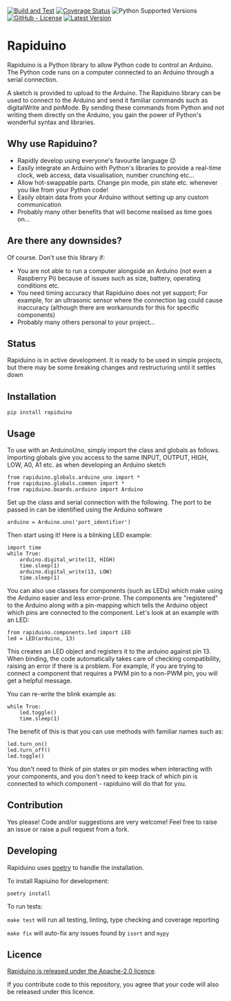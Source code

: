 [![Build and Test](https://github.com/samwedge/rapiduino/workflows/Build%20and%20Test/badge.svg)](https://github.com/samwedge/rapiduino/actions?query=workflow%3A%22Build+and+Test%22)
[![Coverage Status](https://coveralls.io/repos/github/samwedge/rapiduino/badge.svg?branch=master)](https://coveralls.io/github/samwedge/rapiduino?branch=master)
![Python Supported Versions](https://img.shields.io/pypi/pyversions/rapiduino)
[![GitHub - License](https://img.shields.io/github/license/samwedge/rapiduino)](https://github.com/samwedge/rapiduino/blob/master/LICENSE)
[![Latest Version](https://img.shields.io/pypi/v/rapiduino)](https://pypi.org/project/rapiduino/)

# Rapiduino

Rapiduino is a Python library to allow Python code to control an Arduino.
The Python code runs on a computer connected to an Arduino through a serial connection.

A sketch is provided to upload to the Arduino.
The Rapiduino library can be used to connect to the Arduino and send it familiar commands such as digitalWrite and pinMode.
By sending these commands from Python and not writing them directly on the Arduino, you gain the power of Python's wonderful syntax and libraries. 

## Why use Rapiduino?

* Rapidly develop using everyone's favourite language 😉
* Easily integrate an Arduino with Python's libraries to provide a real-time clock, web access, data visualisation, number crunching etc...
* Allow hot-swappable parts. Change pin mode, pin state etc. whenever you like from your Python code!
* Easily obtain data from your Arduino without setting up any custom communication
* Probably many other benefits that will become realised as time goes on...


## Are there any downsides?

Of course. Don't use this library if:
* You are not able to run a computer alongside an Arduino (not even a Raspberry Pi) because of issues such as size, battery, operating conditions etc.
* You need timing accuracy that Rapiduino does not yet support; For example, for an ultrasonic sensor where the connection
  lag could cause inaccuracy (although there are workarounds for this for specific components)
* Probably many others personal to your project...


## Status

Rapiduino is in active development.
It is ready to be used in simple projects, but there may be some breaking changes and restructuring until it settles down


## Installation

    pip install rapiduino


## Usage

To use with an ArduinoUno, simply import the class and globals as follows. Importing globals give you access to the same
INPUT, OUTPUT, HIGH, LOW, A0, A1 etc. as when developing an Arduino sketch

    from rapiduino.globals.arduino_uno import *
    from rapiduino.globals.common import *
    from rapiduino.boards.arduino import Arduino

Set up the class and serial connection with the following. The port to be passed in can be identified using the Arduino software

    arduino = Arduino.uno('port_identifier')
    
Then start using it! Here is a blinking LED example:
    
    import time
    while True:
        arduino.digital_write(13, HIGH)
        time.sleep(1)
        arduino.digital_write(13, LOW)
        time.sleep(1)
        
You can also use classes for components (such as LEDs) which make using the Arduino easier and less error-prone.
The components are "registered" to the Arduino along with a pin-mapping which tells the Arduino object which pins are connected
to the component. Let's look at an example with an LED:

    from rapiduino.components.led import LED
    led = LED(arduino, 13)
    
This creates an LED object and registers it to the arduino against pin 13. When binding, the code automatically
takes care of checking compatibility, raising an error if there is a problem. For example, if you are trying to connect 
a component that requires a PWM pin to a non-PWM pin, you will get a helpful message.

You can re-write the blink example as:

    while True:
        led.toggle()
        time.sleep(1)

The benefit of this is that you can use methods with familiar names such as:

    led.turn_on()
    led.turn_off()
    led.toggle()
    
You don't need to think of pin states or pin modes when interacting with your components, and you don't need to keep
track of which pin is connected to which component - rapiduino will do that for you.


## Contribution

Yes please! Code and/or suggestions are very welcome! Feel free to raise an issue or raise a pull request from a fork.


## Developing

Rapiduino uses [poetry](https://python-poetry.org/docs/) to handle the installation.

To install Rapiuino for development:

`poetry install`

To run tests:

`make test` will run all testing, linting, type checking and coverage reporting

`make fix` will auto-fix any issues found by `isort` and `mypy`


## Licence

[Rapiduino is released under the Apache-2.0 licence](https://github.com/samwedge/rapiduino/blob/master/LICENSE).

If you contribute code to this repository, you agree that your code will also be released under this licence.